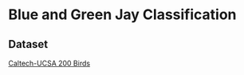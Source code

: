 # Blue and Green Jay Classification



## Dataset
[Caltech-UCSA 200 Birds](http://www.vision.caltech.edu/visipedia/CUB-200.html)
